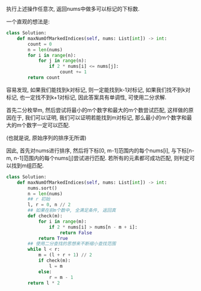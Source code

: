 执行上述操作任意次, 返回nums中做多可以标记的下标数.

一个直观的想法是:
```python
class Solution:
    def maxNumOfMarkedIndices(self, nums: List[int]) -> int:
        count = 0
        n = len(nums)
        for i in range(n):
            for j in range(n):
                if 2 * nums[i] <= nums[j]:
                    count += 1
        return count
```

容易发现, 如果我们能找到k对标记, 则一定能找到k-1对标记, 如果我们找不到k对标记, 也一定找不到k+1对标记, 因此答案具有单调性, 可使用二分求解.

首先二分枚举m, 然后尝试将最小的m个数字和最大的m个数尝试匹配, 这样做的原因在于, 我们可以证明, 我们可以证明若能找到m对标记, 那么最小的m个数字和最大的m个数字一定可以匹配.

(也就是说, 原始序列的排序无所谓)

因此, 首先对nums进行排序, 然后将下标[0, m-1]范围内的每个nums[i], 与下标[n-m, n-1]范围内的每个nums[j]尝试进行匹配. 若所有的元素都可成功匹配, 则判定可以找到m组匹配.

```python
class Solution:
    def maxNumOfMarkedIndices(self, nums: List[int]) -> int:
        nums.sort()
        n = len(nums)
        ## r 初始
        l, r = 0, n // 2
        ## 如果在前m个数中, 全满足条件, 返回真
        def check(m):
            for i in range(m):
                if 2 * nums[i] > nums[n - m + i]:
                    return False
            return True
        ## 使用二分查找的思想来不断缩小查找范围
        while l < r:
            m = (l + r + 1) // 2
            if check(m):
                l = m 
            else: 
                r = m - 1
        return l * 2
```
